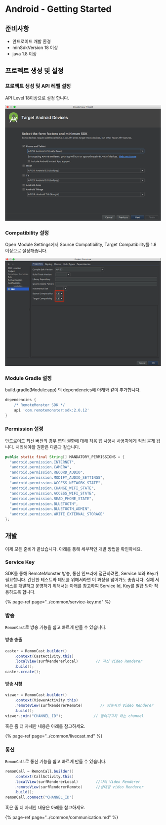 # Android - Getting Started

## 준비사항

* 안드로이드 개발 환경
* minSdkVersion 18 이상
* java 1.8 이상

## 프로젝트 생성 및 설정

### 프로젝트 생성 및 API 레벨 설정

API Level 18이상으로 설정 합니다.

![](../.gitbook/assets/image%20%285%29.png)

### Compatibility 설정

Open Module Settings에서 Source Compatibility, Target Compatibility를 1.8 이상으로 설정해줍니다.

![](../.gitbook/assets/image-4.png)

### Module Gradle 설정

build.gradle\(Module:app\) 의 dependencies에 아래와 같이 추가합니다.

```groovy
dependencies {
    /* RemoteMonster SDK */
    api 'com.remotemonster:sdk:2.0.12'
}
```

### Permission 설정

안드로이드 최신 버전의 경우 앱의 권한에 대해 처음 앱 사용시 사용자에게 직접 묻게 됩니다. 처리해야할 권한은 다음과 같습니다.

```java
public static final String[] MANDATORY_PERMISSIONS = {
  "android.permission.INTERNET",
  "android.permission.CAMERA",
  "android.permission.RECORD_AUDIO",
  "android.permission.MODIFY_AUDIO_SETTINGS",
  "android.permission.ACCESS_NETWORK_STATE",
  "android.permission.CHANGE_WIFI_STATE",
  "android.permission.ACCESS_WIFI_STATE",
  "android.permission.READ_PHONE_STATE",
  "android.permission.BLUETOOTH",
  "android.permission.BLUETOOTH_ADMIN",
  "android.permission.WRITE_EXTERNAL_STORAGE"
};
```

## 개발

이제 모든 준비가 끝났습니다. 아래를 통해 세부적인 개발 방법을 확인하세요.

### Service Key

SDK를 통해 RemoteMonster 방송, 통신 인프라에 접근하려면, Service Id와 Key가 필요합니다. 간단한 테스트와 데모를 위해서라면 이 과정을 넘어가도 좋습니다. 실제 서비스를 개발하고 운영하기 위해서는 아래를 참고하여 Service Id, Key를 발급 받아 적용하도록 합니다.

{% page-ref page="../common/service-key.md" %}

### 방송

`RemonCast`로 방송 기능을 쉽고 빠르게 만들 수 있습니다.

#### 방송 송출

```java
caster = RemonCast.builder()
    .context(CastActivity.this)
    .localView(surfRendererlocal)        // 자신 Video Renderer
    .build();
caster.create();
```

#### 방송 시청

```java
viewer = RemonCast.builder()
    .context(ViewerActivity.this)
    .remoteView(surfRendererRemote)        // 방송자의 Video Renderer
    .build();
viewer.join("CHANNEL_ID");              // 들어가고자 하는 channel
```

혹은 좀 더 자세한 내용은 아래를 참고하세요.

{% page-ref page="../common/livecast.md" %}

### 통신

`RemonCall`로 통신 기능을 쉽고 빠르게 만들 수 있습니다.

```java
remonCall = RemonCall.builder()
    .context(CallActivity.this)        
    .localView(surfRendererLocal)        //나의 Video Renderer
    .remoteView(surfRendererRemote)      //상대방 video Renderer
    .build();
remonCall.connect("CHANNEL_ID")
```

혹은 좀 더 자세한 내용은 아래를 참고하세요.

{% page-ref page="../common/communication.md" %}

